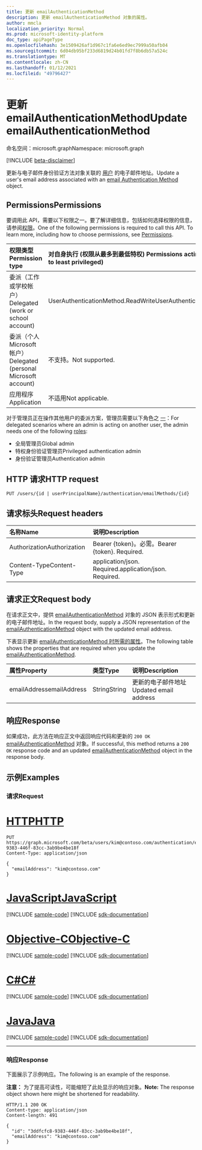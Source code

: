 ```yaml
---
title: 更新 emailAuthenticationMethod
description: 更新 emailAuthenticationMethod 对象的属性。
author: mmcla
localization_priority: Normal
ms.prod: microsoft-identity-platform
doc_type: apiPageType
ms.openlocfilehash: 3e1509426af1d967c1fa6e6ed9ec7999a50afb04
ms.sourcegitcommit: 6d04db95bf233d6819d24b01fd7f8b6db57a524c
ms.translationtype: MT
ms.contentlocale: zh-CN
ms.lasthandoff: 01/12/2021
ms.locfileid: "49796427"
---
```

# <a name="update-emailauthenticationmethod"></a><span data-ttu-id="9707d-103">更新 emailAuthenticationMethod</span><span class="sxs-lookup"><span data-stu-id="9707d-103">Update emailAuthenticationMethod</span></span>
<span data-ttu-id="9707d-104">命名空间：microsoft.graph</span><span class="sxs-lookup"><span data-stu-id="9707d-104">Namespace: microsoft.graph</span></span>

[!INCLUDE [beta-disclaimer](../../includes/beta-disclaimer.md)]

<span data-ttu-id="9707d-105">更新与电子邮件身份验证方法对象关联的 [用户](../resources/emailauthenticationmethod.md) 的电子邮件地址。</span><span class="sxs-lookup"><span data-stu-id="9707d-105">Update a user's email address associated with an [email Authentication Method](../resources/emailauthenticationmethod.md) object.</span></span>

## <a name="permissions"></a><span data-ttu-id="9707d-106">Permissions</span><span class="sxs-lookup"><span data-stu-id="9707d-106">Permissions</span></span>
<span data-ttu-id="9707d-p101">要调用此 API，需要以下权限之一。要了解详细信息，包括如何选择权限的信息，请参阅[权限](/graph/permissions-reference)。</span><span class="sxs-lookup"><span data-stu-id="9707d-p101">One of the following permissions is required to call this API. To learn more, including how to choose permissions, see [Permissions](/graph/permissions-reference).</span></span>

|<span data-ttu-id="9707d-109">权限类型</span><span class="sxs-lookup"><span data-stu-id="9707d-109">Permission type</span></span>|<span data-ttu-id="9707d-110">对自身执行 (权限从最多到最低特权) </span><span class="sxs-lookup"><span data-stu-id="9707d-110">Permissions acting on self (from most to least privileged)</span></span>|<span data-ttu-id="9707d-111">对他人操作的权限 (权限从最低特权到最多特权) </span><span class="sxs-lookup"><span data-stu-id="9707d-111">Permissions acting on others (from least to most privileged)</span></span>|
|:---|:---|:--|
| <span data-ttu-id="9707d-112">委派（工作或学校帐户）</span><span class="sxs-lookup"><span data-stu-id="9707d-112">Delegated (work or school account)</span></span>     | <span data-ttu-id="9707d-113">UserAuthenticationMethod.ReadWrite</span><span class="sxs-lookup"><span data-stu-id="9707d-113">UserAuthenticationMethod.ReadWrite</span></span> | <span data-ttu-id="9707d-114">UserAuthenticationMethod.ReadWrite.All</span><span class="sxs-lookup"><span data-stu-id="9707d-114">UserAuthenticationMethod.ReadWrite.All</span></span> |
| <span data-ttu-id="9707d-115">委派（个人 Microsoft 帐户）</span><span class="sxs-lookup"><span data-stu-id="9707d-115">Delegated (personal Microsoft account)</span></span> | <span data-ttu-id="9707d-116">不支持。</span><span class="sxs-lookup"><span data-stu-id="9707d-116">Not supported.</span></span> | <span data-ttu-id="9707d-117">不支持。</span><span class="sxs-lookup"><span data-stu-id="9707d-117">Not supported.</span></span> |
| <span data-ttu-id="9707d-118">应用程序</span><span class="sxs-lookup"><span data-stu-id="9707d-118">Application</span></span>                            | <span data-ttu-id="9707d-119">不适用</span><span class="sxs-lookup"><span data-stu-id="9707d-119">Not applicable.</span></span> | <span data-ttu-id="9707d-120">UserAuthenticationMethod.ReadWrite.All</span><span class="sxs-lookup"><span data-stu-id="9707d-120">UserAuthenticationMethod.ReadWrite.All</span></span> |

<span data-ttu-id="9707d-121">对于管理员正在操作其他用户的委派方案，管理员需要以下角色之 [一](/azure/active-directory/users-groups-roles/directory-assign-admin-roles#available-roles)：</span><span class="sxs-lookup"><span data-stu-id="9707d-121">For delegated scenarios where an admin is acting on another user, the admin needs one of the following [roles](/azure/active-directory/users-groups-roles/directory-assign-admin-roles#available-roles):</span></span>

* <span data-ttu-id="9707d-122">全局管理员</span><span class="sxs-lookup"><span data-stu-id="9707d-122">Global admin</span></span>
* <span data-ttu-id="9707d-123">特权身份验证管理员</span><span class="sxs-lookup"><span data-stu-id="9707d-123">Privileged authentication admin</span></span>
* <span data-ttu-id="9707d-124">身份验证管理员</span><span class="sxs-lookup"><span data-stu-id="9707d-124">Authentication admin</span></span>

## <a name="http-request"></a><span data-ttu-id="9707d-125">HTTP 请求</span><span class="sxs-lookup"><span data-stu-id="9707d-125">HTTP request</span></span>

<!-- {
  "blockType": "ignored"
}
-->
``` http
PUT /users/{id | userPrincipalName}/authentication/emailMethods/{id}
```

## <a name="request-headers"></a><span data-ttu-id="9707d-126">请求标头</span><span class="sxs-lookup"><span data-stu-id="9707d-126">Request headers</span></span>
|<span data-ttu-id="9707d-127">名称</span><span class="sxs-lookup"><span data-stu-id="9707d-127">Name</span></span>|<span data-ttu-id="9707d-128">说明</span><span class="sxs-lookup"><span data-stu-id="9707d-128">Description</span></span>|
|:---|:---|
|<span data-ttu-id="9707d-129">Authorization</span><span class="sxs-lookup"><span data-stu-id="9707d-129">Authorization</span></span>|<span data-ttu-id="9707d-p102">Bearer {token}。必需。</span><span class="sxs-lookup"><span data-stu-id="9707d-p102">Bearer {token}. Required.</span></span>|
|<span data-ttu-id="9707d-132">Content-Type</span><span class="sxs-lookup"><span data-stu-id="9707d-132">Content-Type</span></span>|<span data-ttu-id="9707d-p103">application/json. Required.</span><span class="sxs-lookup"><span data-stu-id="9707d-p103">application/json. Required.</span></span>|

## <a name="request-body"></a><span data-ttu-id="9707d-135">请求正文</span><span class="sxs-lookup"><span data-stu-id="9707d-135">Request body</span></span>
<span data-ttu-id="9707d-136">在请求正文中，提供 [emailAuthenticationMethod](../resources/emailauthenticationmethod.md) 对象的 JSON 表示形式和更新的电子邮件地址。</span><span class="sxs-lookup"><span data-stu-id="9707d-136">In the request body, supply a JSON representation of the [emailAuthenticationMethod](../resources/emailauthenticationmethod.md) object with the updated email address.</span></span>

<span data-ttu-id="9707d-137">下表显示更新 [emailAuthenticationMethod 时所需的属性](../resources/emailauthenticationmethod.md)。</span><span class="sxs-lookup"><span data-stu-id="9707d-137">The following table shows the properties that are required when you update the [emailAuthenticationMethod](../resources/emailauthenticationmethod.md).</span></span>

|<span data-ttu-id="9707d-138">属性</span><span class="sxs-lookup"><span data-stu-id="9707d-138">Property</span></span>|<span data-ttu-id="9707d-139">类型</span><span class="sxs-lookup"><span data-stu-id="9707d-139">Type</span></span>|<span data-ttu-id="9707d-140">说明</span><span class="sxs-lookup"><span data-stu-id="9707d-140">Description</span></span>|
|:---|:---|:---|
|<span data-ttu-id="9707d-141">emailAddress</span><span class="sxs-lookup"><span data-stu-id="9707d-141">emailAddress</span></span>|<span data-ttu-id="9707d-142">String</span><span class="sxs-lookup"><span data-stu-id="9707d-142">String</span></span>|<span data-ttu-id="9707d-143">更新的电子邮件地址</span><span class="sxs-lookup"><span data-stu-id="9707d-143">Updated email address</span></span>|



## <a name="response"></a><span data-ttu-id="9707d-144">响应</span><span class="sxs-lookup"><span data-stu-id="9707d-144">Response</span></span>

<span data-ttu-id="9707d-145">如果成功，此方法在响应正文中返回响应代码和更新的 `200 OK` [emailAuthenticationMethod](../resources/emailauthenticationmethod.md) 对象。</span><span class="sxs-lookup"><span data-stu-id="9707d-145">If successful, this method returns a `200 OK` response code and an updated [emailAuthenticationMethod](../resources/emailauthenticationmethod.md) object in the response body.</span></span>

## <a name="examples"></a><span data-ttu-id="9707d-146">示例</span><span class="sxs-lookup"><span data-stu-id="9707d-146">Examples</span></span>

### <a name="request"></a><span data-ttu-id="9707d-147">请求</span><span class="sxs-lookup"><span data-stu-id="9707d-147">Request</span></span>

# <a name="http"></a>[<span data-ttu-id="9707d-148">HTTP</span><span class="sxs-lookup"><span data-stu-id="9707d-148">HTTP</span></span>](#tab/http)
<!-- {
  "blockType": "request",
  "name": "update_emailauthenticationmethod"
}
-->
``` http
PUT https://graph.microsoft.com/beta/users/kim@contoso.com/authentication/emailMethods/3ddfcfc8-9383-446f-83cc-3ab9be4be18f
Content-Type: application/json

{
  "emailAddress": "kim@contoso.com"
}
```
# <a name="javascript"></a>[<span data-ttu-id="9707d-149">JavaScript</span><span class="sxs-lookup"><span data-stu-id="9707d-149">JavaScript</span></span>](#tab/javascript)
[!INCLUDE [sample-code](../includes/snippets/javascript/update-emailauthenticationmethod-javascript-snippets.md)]
[!INCLUDE [sdk-documentation](../includes/snippets/snippets-sdk-documentation-link.md)]

# <a name="objective-c"></a>[<span data-ttu-id="9707d-150">Objective-C</span><span class="sxs-lookup"><span data-stu-id="9707d-150">Objective-C</span></span>](#tab/objc)
[!INCLUDE [sample-code](../includes/snippets/objc/update-emailauthenticationmethod-objc-snippets.md)]
[!INCLUDE [sdk-documentation](../includes/snippets/snippets-sdk-documentation-link.md)]

# <a name="c"></a>[<span data-ttu-id="9707d-151">C#</span><span class="sxs-lookup"><span data-stu-id="9707d-151">C#</span></span>](#tab/csharp)
[!INCLUDE [sample-code](../includes/snippets/csharp/update-emailauthenticationmethod-csharp-snippets.md)]
[!INCLUDE [sdk-documentation](../includes/snippets/snippets-sdk-documentation-link.md)]

# <a name="java"></a>[<span data-ttu-id="9707d-152">Java</span><span class="sxs-lookup"><span data-stu-id="9707d-152">Java</span></span>](#tab/java)
[!INCLUDE [sample-code](../includes/snippets/java/update-emailauthenticationmethod-java-snippets.md)]
[!INCLUDE [sdk-documentation](../includes/snippets/snippets-sdk-documentation-link.md)]

---



### <a name="response"></a><span data-ttu-id="9707d-153">响应</span><span class="sxs-lookup"><span data-stu-id="9707d-153">Response</span></span>

<span data-ttu-id="9707d-154">下面展示了示例响应。</span><span class="sxs-lookup"><span data-stu-id="9707d-154">The following is an example of the response.</span></span>

<span data-ttu-id="9707d-155">**注意：** 为了提高可读性，可能缩短了此处显示的响应对象。</span><span class="sxs-lookup"><span data-stu-id="9707d-155">**Note:** The response object shown here might be shortened for readability.</span></span>

<!-- {
  "blockType": "response",
  "truncated": true,
  "@odata.type": "microsoft.graph.emailAuthenticationMethod"
} -->

``` http
HTTP/1.1 200 OK
Content-type: application/json
Content-length: 491

{
  "id": "3ddfcfc8-9383-446f-83cc-3ab9be4be18f",
  "emailAddress": "kim@contoso.com"
}
```
